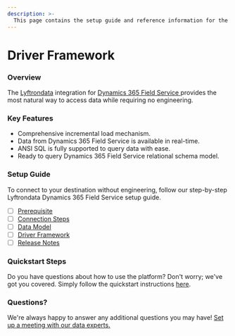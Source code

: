 ```yaml
---
description: >-
  This page contains the setup guide and reference information for the Dynamics 365 Field Service source connector.
---
```


# Driver Framework

### Overview

The [Lyftrondata](https://www.lyftrondata.com/) integration for [Dynamics 365 Field Service](https://www.lyftrondata.com/integration/dynamics-365-field-service/)[ ](https://www.lyftrondata.com/integration/dynamics-365-field-service/)provides the most natural way to access data while requiring no engineering.

### Key Features

* Comprehensive incremental load mechanism.
* Data from Dynamics 365 Field Service is available in real-time.&#x20;
* ANSI SQL is fully supported to query data with ease.
* Ready to query Dynamics 365 Field Service relational schema model.

### Setup Guide

To connect to your destination without engineering, follow our step-by-step Lyftrondata Dynamics 365 Field Service setup guide.

* [ ] [Prerequisite](../../business-analytics/dynamics-365-field-service/prerequisite.md)
* [ ] [Connection Steps](../../business-analytics/dynamics-365-field-service/connection-steps.md)
* [ ] [Data Model](../../business-analytics/dynamics-365-field-service/data-model/)
* [ ] [Driver Framework](../../business-analytics/dynamics-365-field-service/driver-framework/)
* [ ] [Release Notes](../../business-analytics/dynamics-365-field-service/release-notes.md)

### Quickstart Steps

Do you have questions about how to use the platform? Don't worry; we've got you covered. Simply follow the quickstart instructions [here](../../../quickstart-steps.md).

### Questions? <a href="#questions" id="questions"></a>

We're always happy to answer any additional questions you may have! [Set up a meeting with our data experts.](https://www.lyftrondata.com/book-a-meeting/)


